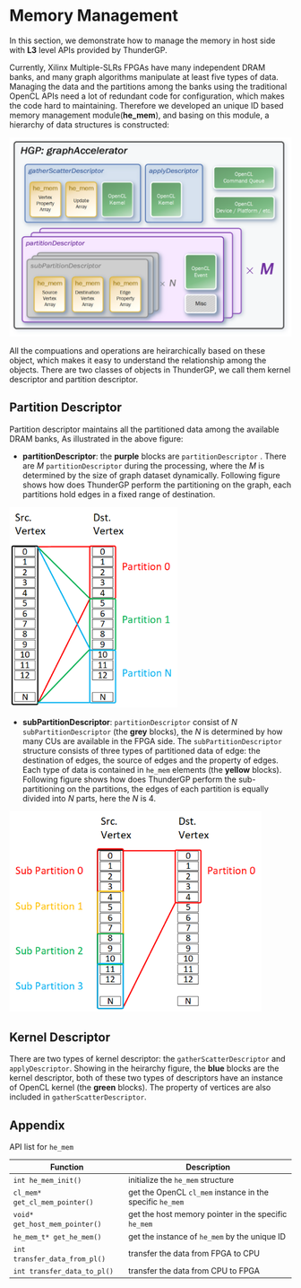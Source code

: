 # Memory Management
In this section, we demonstrate how to manage the memory in host side with __L3__ level APIs provided by ThunderGP.


Currently, Xilinx Multiple-SLRs FPGAs have many independent DRAM banks, and many graph algorithms manipulate at least five types of data. Managing the data and the partitions among the banks using the traditional OpenCL APIs need a lot of redundant code for configuration, which makes the code hard to maintaining. Therefore we developed an unique ID based memory management module(**he_mem**), and basing on this module, a hierarchy of data structures is constructed:

<img src="images/mem_hir.png" alt="drawing" width="600"/>


All the compuations and operations are heirarchically based on these object, which makes it easy to understand the relationship among the objects. There are two classes of objects in ThunderGP, we call them kernel descriptor and partition descriptor.

## Partition Descriptor
Partition descriptor maintains all the partitioned data among the available DRAM banks, As illustrated in the above figure:


* __partitionDescriptor__: the **purple** blocks are ```partitionDescriptor``` . There are *M* ```partitionDescriptor``` during the processing, where the *M* is determined by the size of graph dataset dynamically. Following figure shows how does ThunderGP perform the partitioning on the graph, each partitions hold edges in a fixed range of destination.


<img src="images/scheduling1.png" alt="drawing" width="300"/>

* __subPartitionDescriptor__: ```partitionDescriptor``` consist of *N*  ```subPartitionDescriptor``` (the **grey** blocks), the *N* is determined by how many CUs are available in the FPGA side. The ```subPartitionDescriptor``` structure consists of three types of partitioned data of edge: the destination of edges, the source of edges and the property of edges. Each type of data is contained in ```he_mem``` elements (the **yellow** blocks).  Following figure shows how does ThunderGP perform the sub-partitioning on the partitions, the edges of each partition is equally divided into *N* parts, here the *N* is 4.

<img src="images/scheduling2.png" alt="drawing" width="450"/>


## Kernel Descriptor

There are two types of kernel descriptor: the ```gatherScatterDescriptor``` and ```applyDescriptor```. Showing in the heirarchy figure, the **blue** blocks are the kernel descriptor, both of these two types of descriptors have an instance of OpenCL kernel (the **green** blocks). The property of vertices are also included in ```gatherScatterDescriptor```.


## Appendix

API list for ```he_mem``` 

| Function    | Description  |
|-------------|--------------|
| ``` int he_mem_init() ```| initialize the ```he_mem``` structure |
| ``` cl_mem* get_cl_mem_pointer() ```| get the OpenCL ```cl_mem``` instance in the specific ```he_mem```  |
| ``` void* get_host_mem_pointer() ```| get the host memory pointer in the specific ```he_mem```|
| ``` he_mem_t* get_he_mem() ```| get the instance of ```he_mem``` by the unique ID|
| ``` int transfer_data_from_pl() ```| transfer the data from FPGA to CPU |
| ``` int transfer_data_to_pl() ```| transfer the data from CPU to FPGA |
